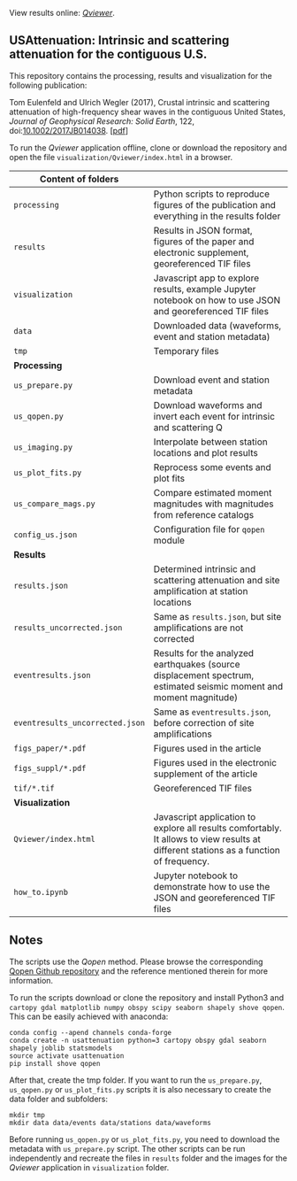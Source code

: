 View results online: [*Qviewer*](https://trichter.github.io/usattenuation).

## USAttenuation: Intrinsic and scattering attenuation for the contiguous U.S.

This repository contains the processing, results and visualization for the following publication:

Tom Eulenfeld and Ulrich Wegler (2017), Crustal intrinsic and scattering attenuation of high-frequency shear waves in the contiguous United States, *Journal of Geophysical Research: Solid Earth*, 122, doi:[10.1002/2017JB014038](https://dx.doi.org/10.1002/2017JB014038). [[pdf](http://www.geophysik.uni-jena.de/igwphymedia/_users/eule/Eulenfeld_Wegler_2017_US_intrinsic_and_scattering_attenuation_preprint.pdf)]

To run the *Qviewer* application offline, clone or download the repository and open the file `visualization/Qviewer/index.html` in a browser.

Content of folders||
--- | ---
`processing`     | Python scripts to reproduce figures of the publication and everything in the results folder
`results`        | Results in JSON format, figures of the paper and electronic supplement, georeferenced TIF files
`visualization`  | Javascript app to explore results, example Jupyter notebook on how to use JSON and georeferenced TIF files
`data`           | Downloaded data (waveforms, event and station metadata)
`tmp`            | Temporary files
**Processing**   |
`us_prepare.py`  | Download event and station metadata
`us_qopen.py`    | Download waveforms and invert each event for intrinsic and scattering Q
`us_imaging.py`  | Interpolate between station locations and plot results
`us_plot_fits.py`| Reprocess some events and plot fits
`us_compare_mags.py`| Compare estimated moment magnitudes with magnitudes from reference catalogs
`config_us.json` | Configuration file for `qopen` module
**Results**      |
`results.json`   | Determined intrinsic and scattering attenuation and site amplification at station locations
`results_uncorrected.json` | Same as `results.json`, but site amplifications are not corrected
`eventresults.json`  | Results for the analyzed earthquakes (source displacement spectrum, estimated seismic moment and moment magnitude)
`eventresults_uncorrected.json`  | Same as `eventresults.json`, before correction of site amplifications
`figs_paper/*.pdf`   | Figures used in the article
`figs_suppl/*.pdf`   | Figures used in the electronic supplement of the article
`tif/*.tif`          | Georeferenced TIF files
**Visualization**    |
`Qviewer/index.html` | Javascript application to explore all results comfortably. It allows to view results at different stations as a function of frequency.
`how_to.ipynb`       | Jupyter notebook to demonstrate how to use the JSON and georeferenced TIF files


## Notes

The scripts use the *Qopen* method. Please browse the corresponding [Qopen Github repository](https://github.com/trichter/qopen) and the reference mentioned therein for more information.

To run the scripts download or clone the repository and install Python3 and `cartopy gdal matplotlib numpy obspy scipy seaborn shapely shove qopen`. This can be easily achieved with anaconda:

```
conda config --apend channels conda-forge
conda create -n usattenuation python=3 cartopy obspy gdal seaborn shapely joblib statsmodels
source activate usattenuation
pip install shove qopen
```

After that, create the tmp folder. If you want to run the `us_prepare.py`, `us_qopen.py` or `us_plot_fits.py` scripts it is also necessary to create the data folder and subfolders:

```
mkdir tmp
mkdir data data/events data/stations data/waveforms
```

Before running `us_qopen.py` or `us_plot_fits.py`, you need to download the metadata with `us_prepare.py` script. The other scripts can be run independently and recreate the files in `results` folder and the images for the *Qviewer* application in `visualization` folder.
